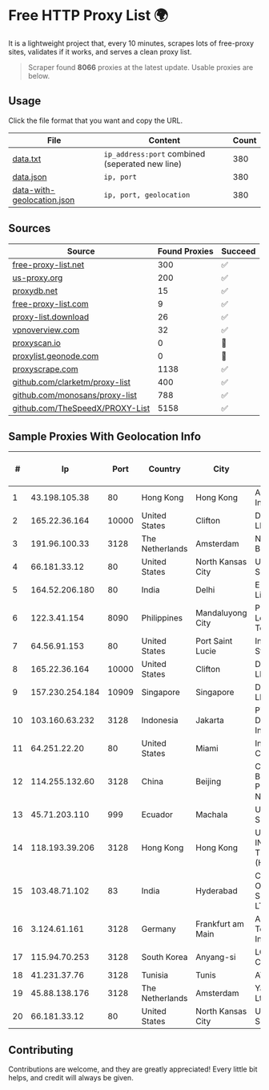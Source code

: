 
# Free HTTP Proxy List 🌍

It is a lightweight project that, every 10 minutes, scrapes lots of free-proxy sites, validates if it works, and serves a clean proxy list.


> Scraper found **8066** proxies at the latest update. Usable proxies are below.

## Usage

Click the file format that you want and copy the URL.


|File|Content|Count|
|----|-------|-----|
|[data.txt](https://raw.githubusercontent.com/themiralay/Proxy-List-World/master/data.txt)|`ip_address:port` combined (seperated new line)|380|
|[data.json](https://raw.githubusercontent.com/themiralay/Proxy-List-World/master/data.json)|`ip, port`|380|
|[data-with-geolocation.json](https://raw.githubusercontent.com/themiralay/Proxy-List-World/master/data-with-geolocation.json)|`ip, port, geolocation`|380|

## Sources

|Source|Found Proxies|Succeed|
|------|-------------|-------|
|[free-proxy-list.net](https://free-proxy-list.net)|300|✅|
|[us-proxy.org](https://www.us-proxy.org)|200|✅|
|[proxydb.net](http://proxydb.net)|15|✅|
|[free-proxy-list.com](https://free-proxy-list.com/?page=&port=&type%5B%5D=http&type%5B%5D=https&up_time=0&search=Search)|9|✅|
|[proxy-list.download](https://www.proxy-list.download/HTTP)|26|✅|
|[vpnoverview.com](https://vpnoverview.com/privacy/anonymous-browsing/free-proxy-servers)|32|✅|
|[proxyscan.io](https://www.proxyscan.io)|0|🚫|
|[proxylist.geonode.com](https://proxylist.geonode.com/api/proxy-list?limit=300&page=1&sort_by=lastChecked&sort_type=desc&protocols=http,https)|0|🚫|
|[proxyscrape.com](https://api.proxyscrape.com/v2/?request=displayproxies&protocol=http&timeout=10000&country=all&ssl=all&anonymity=all)|1138|✅|
|[github.com/clarketm/proxy-list](https://raw.githubusercontent.com/clarketm/proxy-list/master/proxy-list-raw.txt)|400|✅|
|[github.com/monosans/proxy-list](https://raw.githubusercontent.com/monosans/proxy-list/main/proxies/http.txt)|788|✅|
|[github.com/TheSpeedX/PROXY-List](https://raw.githubusercontent.com/TheSpeedX/PROXY-List/master/http.txt)|5158|✅|


## Sample Proxies With Geolocation Info

|#|Ip|Port|Country|City|Internet Service Provider|
|-|--|----|-------|----|-------------------------|
|1|43.198.105.38|80|Hong Kong|Hong Kong|Amazon.com, Inc.|
|2|165.22.36.164|10000|United States|Clifton|DigitalOcean, LLC|
|3|191.96.100.33|3128|The Netherlands|Amsterdam|NovoServe B.V.|
|4|66.181.33.12|80|United States|North Kansas City|UnReal Servers, LLC|
|5|164.52.206.180|80|India|Delhi|E2E Networks Limited|
|6|122.3.41.154|8090|Philippines|Mandaluyong City|Philippine Long Distance Telephone Co.|
|7|64.56.91.153|80|United States|Port Saint Lucie|Indian River State College|
|8|165.22.36.164|10000|United States|Clifton|DigitalOcean, LLC|
|9|157.230.254.184|10909|Singapore|Singapore|DigitalOcean, LLC|
|10|103.160.63.232|3128|Indonesia|Jakarta|PT Herza Digital Indonesia|
|11|64.251.22.20|80|United States|Miami|Infolink Global Corporation|
|12|114.255.132.60|3128|China|Beijing|China Unicom Beijing Province Network|
|13|45.71.203.110|999|Ecuador|Machala|Ufinet Panama S.A.|
|14|118.193.39.206|3128|Hong Kong|Hong Kong|UCLOUD INFORMATION TECHNOLOGY (HK) LIMITED|
|15|103.48.71.102|83|India|Hyderabad|Country Online Services PVT LTD|
|16|3.124.61.161|3128|Germany|Frankfurt am Main|Amazon Technologies Inc.|
|17|115.94.70.253|3128|South Korea|Anyang-si|LG DACOM Corporation|
|18|41.231.37.76|3128|Tunisia|Tunis|ATI - ISP|
|19|45.88.138.176|3128|The Netherlands|Amsterdam|Yaglom Labs Ltd|
|20|66.181.33.12|80|United States|North Kansas City|UnReal Servers, LLC|



## Contributing

Contributions are welcome, and they are greatly appreciated! Every
little bit helps, and credit will always be given.


